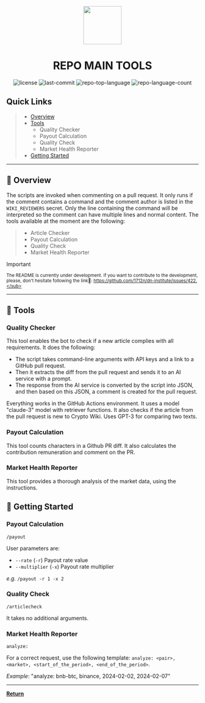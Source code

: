 <p align="center">
  <img src="https://cdn-icons-png.flaticon.com/512/6295/6295417.png" width="100" />
</p>
<p align="center">
    <h1 align="center">REPO MAIN TOOLS</h1>
</p>
</p>
<p align="center">
	<img src="https://img.shields.io/github/license/growingupfirst/dn-institute?style=flat&color=0080ff" alt="license">
	<img src="https://img.shields.io/github/last-commit/growingupfirst/dn-institute?style=flat&logo=git&logoColor=white&color=0080ff" alt="last-commit">
	<img src="https://img.shields.io/github/languages/top/growingupfirst/dn-institute?style=flat&color=0080ff" alt="repo-top-language">
	<img src="https://img.shields.io/github/languages/count/growingupfirst/dn-institute?style=flat&color=0080ff" alt="repo-language-count">
<p>


##  Quick Links

> - [ Overview](#-overview)
> - [ Tools](#-tools)
>   - Quality Checker
>   - Payout Calculation
>   - Quality Check
>   - Market Health Reporter
> - [ Getting Started](#-getting-started)

---

## 📍 Overview

The scripts are invoked when commenting on a pull request. It only runs if the comment contains a command and the comment author is listed in the `WIKI_REVIEWERS` secret. Only the line containing the command will be interpreted so the comment can have multiple lines and normal content. The tools available at the moment are the following:

>   - Article Checker
>   - Payout Calculation
>   - Quality Check
>   - Market Health Reporter

> [!IMPORTANT]
>
> <sub>The README is currently under development. If you want to contribute to the development, please, don't hesitate following the link👾: https://github.com/1712n/dn-institute/issues/422.</sub>

---

## 🧩 Tools

### Quality Checker
This tool enables the bot to check if a new article complies with all requirements. It does the following:
 - The script takes command-line arguments with API keys and a link to a GitHub pull request.
 - Then it extracts the diff from the pull request and sends it to an AI service with a prompt.
 - The response from the AI service is converted by the script into JSON, and then based on this JSON, a comment is created for the pull request.
   
 Everything works in the GitHub Actions environment. It uses a model "claude-3" model with retriever functions. It also checks if the article from the pull request is new to Crypto Wiki. Uses GPT-3 for comparing two texts.

### Payout Calculation
This tool counts characters in a Github PR diff. It also calculates the contribution remuneration and comment on the PR.

### Market Health Reporter
This tool provides a thorough analysis of the market data, using the instructions. 

## 🚀 Getting Started
###  Payout Calculation

`/payout`

User parameters are:

- `--rate` (`-r`)  Payout rate value
- `--multiplier` (`-x`) Payout rate multiplier

_e.g._ `/payout -r 1 -x 2`

###  Quality Check

`/articlecheck`

It takes no additional arguments.

### Market Health Reporter

`analyze:`

For a correct request, use the following template: `analyze: <pair>, <market>, <start_of_the_period>, <end_of_the_period>`. 

*Example*: "analyze: bnb-btc, binance, 2024-02-02, 2024-02-07"


---

[**Return**](#-quick-links)
